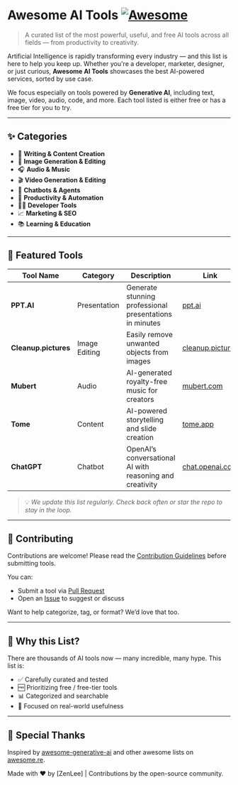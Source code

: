 # Awesome AI Tools [![Awesome](https://awesome.re/badge-flat.svg)](https://awesome.re)

> A curated list of the most powerful, useful, and free AI tools across all fields — from productivity to creativity.

Artificial Intelligence is rapidly transforming every industry — and this list is here to help you keep up. Whether you're a developer, marketer, designer, or just curious, **Awesome AI Tools** showcases the best AI-powered services, sorted by use case.

We focus especially on tools powered by **Generative AI**, including text, image, video, audio, code, and more. Each tool listed is either free or has a free tier for you to try.

---

## ✨ Categories

- 📄 **Writing & Content Creation**
- 🎨 **Image Generation & Editing**
- 🎧 **Audio & Music**
- 🎬 **Video Generation & Editing**
- 🤖 **Chatbots & Agents**
- 🧠 **Productivity & Automation**
- 🧑‍💻 **Developer Tools**
- 📈 **Marketing & SEO**
- 📚 **Learning & Education**

---

## 🌟 Featured Tools

| Tool Name | Category | Description | Link |
|----------|----------|-------------|------|
| **PPT.AI** | Presentation | Generate stunning professional presentations in minutes | [ppt.ai](https://ppt.ai) |
| **Cleanup.pictures** | Image Editing | Easily remove unwanted objects from images | [cleanup.pictures](https://cleanup.pictures) |
| **Mubert** | Audio | AI-generated royalty-free music for creators | [mubert.com](https://mubert.com) |
| **Tome** | Content | AI-powered storytelling and slide creation | [tome.app](https://tome.app) |
| **ChatGPT** | Chatbot | OpenAI’s conversational AI with reasoning and creativity | [chat.openai.com](https://chat.openai.com) |

> 💡 *We update this list regularly. Check back often or star the repo to stay in the loop.*

---

## 🤝 Contributing

Contributions are welcome! Please read the [Contribution Guidelines](CONTRIBUTING.md) before submitting tools.

You can:
- Submit a tool via [Pull Request](https://github.com/yourname/awesome-ai-tools/pulls)
- Open an [Issue](https://github.com/yourname/awesome-ai-tools/issues) to suggest or discuss

Want to help categorize, tag, or format? We’d love that too.

---

## 📌 Why this List?

There are thousands of AI tools now — many incredible, many hype. This list is:
- ✅ Carefully curated and tested
- 🆓 Prioritizing free / free-tier tools
- 📊 Categorized and searchable
- 🧠 Focused on real-world usefulness

---

## 🙌 Special Thanks

Inspired by [awesome-generative-ai](https://github.com/steven2358/awesome-generative-ai) and other awesome lists on [awesome.re](https://awesome.re).

Made with ❤️ by [ZenLee] | Contributions by the open-source community.

